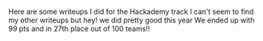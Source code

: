 Here are some writeups I did for the Hackademy track 
I can't seem to find my other writeups but hey! we did pretty good this year
We ended up with 99 pts and in 27th place out of 100 teams!!
